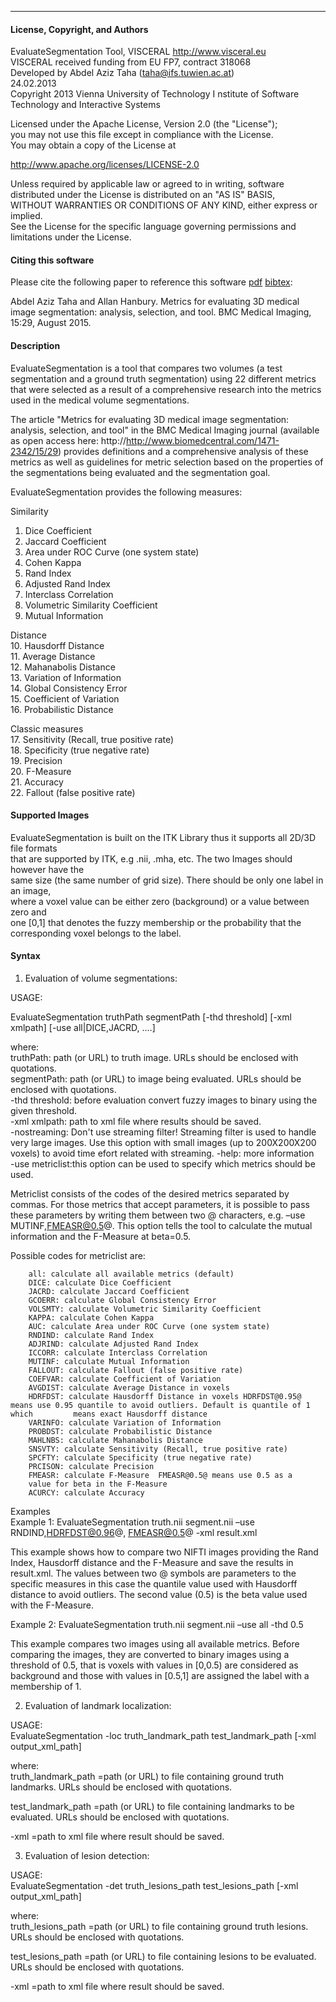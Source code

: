 ********************************************************************************
#### License, Copyright, and Authors

EvaluateSegmentation Tool, VISCERAL http://www.visceral.eu  
VISCERAL received funding from EU FP7, contract 318068   
Developed by Abdel Aziz Taha (taha@ifs.tuwien.ac.at)   
24.02.2013  
Copyright 2013 Vienna University of Technology I
nstitute of Software Technology and Interactive Systems  

Licensed under the Apache License, Version 2.0 (the "License");  
you may not use this file except in compliance with the License.  
You may obtain a copy of the License at  

http://www.apache.org/licenses/LICENSE-2.0

Unless required by applicable law or agreed to in writing, software  
distributed under the License is distributed on an "AS IS" BASIS,  
WITHOUT WARRANTIES OR CONDITIONS OF ANY KIND, either express or implied.  
See the License for the specific language governing permissions and  
limitations under the License.  

#### Citing this software

Please cite the following paper to reference this software [pdf](http://www.biomedcentral.com/content/pdf/s12880-015-0068-x.pdf) [bibtex](bibtex.txt):

Abdel Aziz Taha and Allan Hanbury. Metrics for evaluating 3D medical image segmentation: analysis, selection, and tool. BMC Medical Imaging, 15:29, August 2015.

#### Description  

EvaluateSegmentation is a tool that compares two volumes (a test segmentation and a ground truth segmentation) using 22 different metrics that were selected as a result of a comprehensive research into the metrics used in the medical volume segmentations. 

The article "Metrics for evaluating 3D medical image segmentation: analysis, selection, and tool" in the BMC Medical Imaging journal (available as open access here: http://http://www.biomedcentral.com/1471-2342/15/29) provides definitions and a comprehensive analysis of these metrics as well as guidelines for metric selection based on the properties of the segmentations being evaluated and the segmentation goal.

EvaluateSegmentation provides the following measures:  
 
Similarity  
1.	Dice Coefficient  
2.	Jaccard Coefficient  
3.	Area under ROC Curve (one system state)  
4.	Cohen Kappa  
5.	Rand Index  
6.	Adjusted Rand Index  
7.	Interclass Correlation  
8.	Volumetric Similarity Coefficient  
9.	Mutual Information

Distance   
10.	Hausdorff Distance  
11.	Average Distance  
12.	Mahanabolis Distance  
13.	Variation of Information  
14.	Global Consistency Error  
15.	Coefficient of Variation  
16.	Probabilistic Distance

Classic measures  
17.	Sensitivity (Recall, true positive rate)  
18.	Specificity (true negative rate)  
19.	Precision  
20.	F-Measure  
21.	Accuracy  
22.	Fallout (false positive rate)  

#### Supported Images  

EvaluateSegmentation is built on the ITK Library thus it supports all 2D/3D file formats   
that are supported by ITK, e.g .nii, .mha, etc. The two Images should however have the  
same size (the same number of grid size). There should be only one label in an image,  
where a voxel value can be either zero (background) or a value between zero and  
one [0,1] that denotes the fuzzy membership or the probability that the  
corresponding voxel belongs to the label.  

#### Syntax

1) Evaluation of volume segmentations:

USAGE: 

EvaluateSegmentation truthPath segmentPath [-thd threshold] [-xml xmlpath] [-use all|DICE,JACRD, ....]

where:  
truthPath:	path (or URL) to truth image. URLs should be enclosed with quotations.  
segmentPath:	path (or URL) to image being evaluated. URLs should be enclosed with quotations.  
-thd threshold:	before evaluation convert fuzzy images to binary using the given threshold.  
-xml xmlpath:	path to xml file where results should be saved.  
-nostreaming:	Don't use streaming filter! Streaming filter is used to handle very large images. Use this option with small images (up to 200X200X200 voxels) to avoid time efort related with streaming.
-help:		more information  
-use metriclist:this option can be used to specify which metrics should be used. 

Metriclist consists of the codes of the desired metrics separated by commas. For those metrics that accept parameters, it is possible to pass these parameters  by writing them between two @ characters, e.g. –use MUTINF,FMEASR@0.5@. This option tells the tool to calculate the mutual information and the F-Measure at beta=0.5.

Possible codes for metriclist are:  

		all: calculate all available metrics (default)  
		DICE: calculate Dice Coefficient  
		JACRD: calculate Jaccard Coefficient  
		GCOERR: calculate Global Consistency Error  
		VOLSMTY: calculate Volumetric Similarity Coefficient  
		KAPPA: calculate Cohen Kappa  
		AUC: calculate Area under ROC Curve (one system state)  
		RNDIND: calculate Rand Index  
		ADJRIND: calculate Adjusted Rand Index  
		ICCORR: calculate Interclass Correlation   
		MUTINF: calculate Mutual Information  
		FALLOUT: calculate Fallout (false positive rate)  
		COEFVAR: calculate Coefficient of Variation  
		AVGDIST: calculate Average Distance in voxels 
		HDRFDST: calculate Hausdorff Distance in voxels HDRFDST@0.95@ means use 0.95 quantile to avoid outliers. Default is quantile of 1 which  		means exact Hausdorff distance  
		VARINFO: calculate Variation of Information  
		PROBDST: calculate Probabilistic Distance  
		MAHLNBS: calculate Mahanabolis Distance  
		SNSVTY: calculate Sensitivity (Recall, true positive rate)  
		SPCFTY: calculate Specificity (true negative rate)  
		PRCISON: calculate Precision  
		FMEASR: calculate F-Measure  FMEASR@0.5@ means use 0.5 as a  
		value for beta in the F-Measure  
		ACURCY: calculate Accuracy  

Examples  
Example 1: EvaluateSegmentation truth.nii segment.nii –use RNDIND,HDRFDST@0.96@, FMEASR@0.5@ -xml result.xml

This example shows how to compare two NIFTI images providing the Rand Index, Hausdorff distance and the F-Measure and save the results in result.xml. The values between two @ symbols are parameters to the specific  measures in this case the quantile value used with Hausdorff distance to avoid outliers. The second value (0.5) is the beta value used with the F-Measure.

Example 2: EvaluateSegmentation truth.nii segment.nii –use all  -thd 0.5  

This example compares two images using all available metrics. Before comparing the images, they are converted to binary images using a threshold of 0.5, that is voxels with values in [0,0.5) are considered as background and those with values in [0.5,1] are assigned the label with a membership of 1. 

2) Evaluation of landmark localization:

USAGE:  
EvaluateSegmentation -loc truth_landmark_path test_landmark_path [-xml output_xml_path]

where:  
truth_landmark_path =path (or URL) to file containing ground truth landmarks. URLs should be enclosed with quotations.

test_landmark_path =path (or URL) to file containing landmarks to be evaluated. URLs should be enclosed with quotations.

-xml =path to xml file where result should be saved.

3) Evaluation of lesion detection:

USAGE:  
EvaluateSegmentation -det truth_lesions_path test_lesions_path [-xml output_xml_path]

where:  
truth_lesions_path =path (or URL) to file containing ground truth lesions. URLs should be enclosed with quotations.

test_lesions_path =path (or URL) to file containing lesions to be evaluated. URLs should be enclosed with quotations.

-xml =path to xml file where result should be saved.
